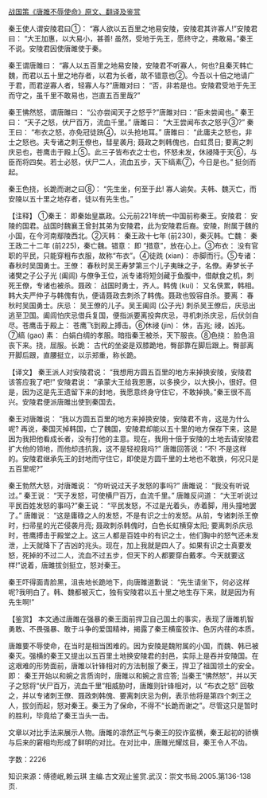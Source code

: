 [战国策《唐雎不辱使命》原文、翻译及鉴赏](https://www.vrrw.net/wx/14044.html)

秦王使人谓安陵君曰①： “寡人欲以五百里之地易安陵，安陵君其许寡人!”安陵君曰： “大王加惠，以大易小，甚善! 虽然，受地于先王，愿终守之，弗敢易。”秦王不说。安陵君因使唐雎使于秦。

秦王谓唐雎曰： “寡人以五百里之地易安陵，安陵君不听寡人，何也?且秦灭韩亡魏，而君以五十里之地存者，以君为长者，故不错意也②。今吾以十倍之地请广于君，而君逆寡人者，轻寡人与?”唐雎对曰： “否，非若是也。安陵君受地于先王而守之，虽千里不敢易也，岂直五百里哉?”

秦王怫然怒，谓唐雎曰： “公亦尝闻天子之怒乎?”唐雎对曰：“臣未尝闻也。” 秦王曰： “天子之怒，伏尸百万，流血千里。” 唐雎曰： “大王尝闻布衣之怒乎③?” 秦王曰： “布衣之怒，亦免冠徒跣④，以头抢地耳。” 唐雎曰： “此庸夫之怒也，非士之怒也。夫专诸之刺王僚也，彗星袭月; 聂政之刺韩傀也，白虹贯日; 要离之刺庆忌也，苍鹰击于殿上⑤。此三子皆布衣之士也，怀怒未发，休祲降于天⑥，与臣而将四矣。若士必怒，伏尸二人，流血五步，天下缟素⑦，今日是也。” 挺剑而起。

秦王色挠，长跪而谢之曰⑧： “先生坐，何至于此! 寡人谕矣。夫韩、魏灭亡，而安陵以五十里之地存者，徒以有先生也。”

【注释】 ①秦王： 即秦始皇嬴政。公元前221年统一中国前称秦王。安陵君： 安陵的国君。战国时魏襄王曾封其弟为安陵君，此为安陵君后裔。安陵，附属于魏的小国，在今河南鄢陵西北。②灭韩： 秦王政十七年 (前230)，秦灭韩。亡魏： 秦王政二十二年 (前225)，秦亡魏。错意： 即 “措意”，放在心上。③布衣： 没有官职的平民，只能穿粗布衣服，故称“布衣”。④徒跣 (xian)： 赤脚而行。⑤专诸： 春秋时吴国勇士。王僚： 春秋时吴王寿梦第三个儿子夷昧之子，名僚。寿梦长子诸樊之子公子光 (阖闾) 与僚争王位，派专诸将短剑藏于鱼腹中，借献食之机，刺死王僚，专诸也被杀。聂政： 战国时勇士，齐人。韩傀 (kui)： 又名侠累，韩相。韩大夫严仲子与韩傀有仇，便请聂政去刺杀了韩傀。聂政也毁容自杀。要离： 春秋时吴国勇士。庆忌： 吴王僚的儿子。吴王阖闾 (公子光) 刺杀吴王僚后，庆忌出逃至卫国。阖闾怕庆忌借兵复国，便指派要离投奔庆忌，寻机刺杀庆忌，后伏剑自尽。苍鹰击于殿上： 苍鹰飞到殿上搏击。⑥休祲 (jin)： 休，吉兆; 祲，凶兆。⑦缟 (gao) 素： 白娟白绸的孝服。暗指秦王被杀，天下服丧。⑧色挠： 脸色沮丧下来。挠，屈服。长跪： 古代的坐姿是双膝跪地，臀部靠在脚后跟上。臀部离开脚后跟，直腰挺立，以示郑重，称长跪。



【译文】 秦王派人对安陵君说： “我想用方圆五百里的地方来掉换安陵，安陵君该答应我了吧!” 安陵君说： “承蒙大王给我恩惠，以多换少，以大换小，很好。但是，因为这是先王遗留下来的封地，我愿意终身守住它，不敢掉换。”秦王很不高兴。安陵君便派唐雎出使到秦国去。

秦王对唐雎说： “我以方圆五百里的地方来掉换安陵，安陵君不肯，这是为什么呢? 再说，秦国灭掉韩国，亡了魏国，安陵君却能以五十里的地方保存下来，这是因为我把他看成长者，没有打他的主意。现在，我用十倍于安陵的土地去请安陵君扩大他的领地，而他却违抗我，这不是轻视我吗?” 唐雎回答说：“不! 不是这样的。安陵君继承先王的封地而守住它，即使是方圆千里的土地也不敢换，何况只是五百里呢?”

秦王勃然大怒，对唐雎说： “你听说过天子发怒的事吗?” 唐雎说： “我没有听说过。” 秦王说： “天子发怒，可使横尸百万，血流千里。” 唐雎反问道： “大王听说过平民百姓发怒的事吗?”秦王说： “平民发怒，不过是光着头，赤着脚，用头撞地罢了。” 唐雎说： “这是庸碌之人的发怒，不是有识之士的发怒。从前，专诸刺杀王僚时，扫帚星的光芒侵袭月亮; 聂政刺杀韩傀时，白色长虹横穿太阳; 要离刺杀庆忌时，苍鹰搏击于殿堂之上。这三人都是百姓中的有识之士，他们胸中的怒气还未发泄，上天就降下了吉凶的兆头。现在，加上我就是四人了。如果有识之士真要发怒，死掉的不过二人，流血不过五步，但天下的人都要穿白戴孝。今天就要这样!”说着，唐雎拔剑挺立，怒对秦王。

秦王吓得面青脸黑，沮丧地长跪地下，向唐雎道歉说： “先生请坐下，何必这样呢?我明白了。韩、魏都被灭亡，独有安陵君以五十里之地生存下来，就是因为有先生啊!”

【鉴赏】 本文通过唐雎在强暴的秦王面前捍卫自己国土的事实，表现了唐雎机智勇敢、不畏强暴、敢于斗争的爱国精神，揭露了秦王横蛮狡诈、色厉内荏的本质。

唐雎要不辱使命，在当时是相当困难的。因为安陵是魏附属的小国，而魏、韩已被秦灭。强横的秦王又提出以五百里土地换安陵君的封邑，实际上是吞并安陵国。在这艰难的形势面前，唐雎以针锋相对的方法制服了秦王，捍卫了祖国领土的安全。即： 秦王开始以和婉之言质询时，唐雎以和婉之言应答; 当秦王“怫然怒”，并以天子之怒将“伏尸百万，流血千里”相威胁时，唐雎则针锋相对，以 “布衣之怒” 回敬之，并以专诸刺王僚、聂政刺韩傀、要离刺庆忌为例，表示他将是第四个刺王之人，拔剑而起，怒对秦王。秦王为了保命，不得不“长跪而谢之”。尽管这只是暂时的胜利，毕竟给了秦王当头一击。

文章以对比手法来展示人物。唐雎的凛然正气与秦王的狡诈蛮横，秦王起初的骄横与后来的窘相均形成了鲜明的对比。在对比中，唐雎光耀炫目，秦王令人不齿。

字数：2226

知识来源：傅德岷,赖云琪 主编.古文观止鉴赏.武汉：崇文书局.2005.第136-138页.

